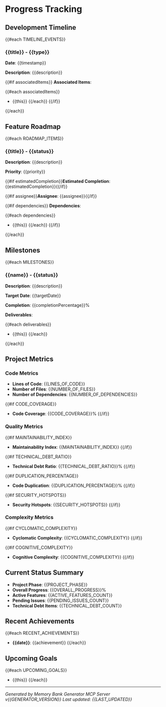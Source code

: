 # Progress Tracking

## Development Timeline

{{#each TIMELINE_EVENTS}}
### {{title}} - {{type}}

**Date**: {{timestamp}}

**Description**: {{description}}

{{#if associatedItems}}
**Associated Items**:

{{#each associatedItems}}
- {{this}}
{{/each}}
{{/if}}

{{/each}}

## Feature Roadmap

{{#each ROADMAP_ITEMS}}
### {{title}} - {{status}}

**Description**: {{description}}

**Priority**: {{priority}}

{{#if estimatedCompletion}}**Estimated Completion**: {{estimatedCompletion}}{{/if}}

{{#if assignee}}**Assignee**: {{assignee}}{{/if}}

{{#if dependencies}}
**Dependencies**:

{{#each dependencies}}
- {{this}}
{{/each}}
{{/if}}

{{/each}}

## Milestones

{{#each MILESTONES}}
### {{name}} - {{status}}

**Description**: {{description}}

**Target Date**: {{targetDate}}

**Completion**: {{completionPercentage}}%

**Deliverables**:

{{#each deliverables}}
- {{this}}
{{/each}}

{{/each}}

## Project Metrics

### Code Metrics

- **Lines of Code**: {{LINES_OF_CODE}}
- **Number of Files**: {{NUMBER_OF_FILES}}
- **Number of Dependencies**: {{NUMBER_OF_DEPENDENCIES}}

{{#if CODE_COVERAGE}}
- **Code Coverage**: {{CODE_COVERAGE}}%
{{/if}}

### Quality Metrics

{{#if MAINTAINABILITY_INDEX}}
- **Maintainability Index**: {{MAINTAINABILITY_INDEX}}
{{/if}}

{{#if TECHNICAL_DEBT_RATIO}}
- **Technical Debt Ratio**: {{TECHNICAL_DEBT_RATIO}}%
{{/if}}

{{#if DUPLICATION_PERCENTAGE}}
- **Code Duplication**: {{DUPLICATION_PERCENTAGE}}%
{{/if}}

{{#if SECURITY_HOTSPOTS}}
- **Security Hotspots**: {{SECURITY_HOTSPOTS}}
{{/if}}

### Complexity Metrics

{{#if CYCLOMATIC_COMPLEXITY}}
- **Cyclomatic Complexity**: {{CYCLOMATIC_COMPLEXITY}}
{{/if}}

{{#if COGNITIVE_COMPLEXITY}}
- **Cognitive Complexity**: {{COGNITIVE_COMPLEXITY}}
{{/if}}

## Current Status Summary

- **Project Phase**: {{PROJECT_PHASE}}
- **Overall Progress**: {{OVERALL_PROGRESS}}%
- **Active Features**: {{ACTIVE_FEATURES_COUNT}}
- **Pending Issues**: {{PENDING_ISSUES_COUNT}}
- **Technical Debt Items**: {{TECHNICAL_DEBT_COUNT}}

## Recent Achievements

{{#each RECENT_ACHIEVEMENTS}}
- **{{date}}**: {{achievement}}
{{/each}}

## Upcoming Goals

{{#each UPCOMING_GOALS}}
- {{this}}
{{/each}}

---
*Generated by Memory Bank Generator MCP Server v{{GENERATOR_VERSION}}*
*Last updated: {{LAST_UPDATED}}*